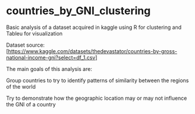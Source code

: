# countries_by_GNI_clustering
Basic analysis of a dataset acquired in kaggle using R for clustering and Tableu for visualization

Dataset source: [https://www.kaggle.com/datasets/thedevastator/countries-by-gross-national-income-gni?select=df_1.csv]


The main goals of this analysis are:

Group countries to try to identify patterns of similarity between the regions of the world

Try to demonstrate how the geographic location may or may not influence the GNI of a country
